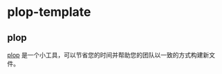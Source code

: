 # plop-template

## plop

[plop](https://github.com/plopjs/plop) 是一个小工具，可以节省您的时间并帮助您的团队以一致的方式构建新文件。
